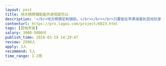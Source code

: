 ```yaml
---                
layout: post       
title: 地方棋牌辅助能开透视就可以           
description: '</br>地方棋牌定制辅助。</br></br></br>只要能在苹果端看到其他玩家的牌就可以</br></br>类似于H5棋牌开后台一样的。</br></br></br>只有有能力的大神都可以来接</br>'     
contenturl: https://pro.lagou.com/project/6823.html      
tags: [其他开发]            
salary: 3000-5000元          
publish_time: 2018-03-19 14:29:47         
review: 2590人                   
apply: 3人                   
recommend: 5人                   
time_range: 1-2周              
---                 
```

